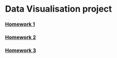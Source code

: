# **Data Visualisation project**

### [Homework 1](https://github.com/ablaygram/ms_kbtu_dv/tree/main/HW%20%231)

### [Homework 2](https://github.com/ablaygram/ms_kbtu_dv/tree/main/HW%20%232)

### [Homework 3](https://github.com/ablaygram/ms_kbtu_dv/tree/main/HW%20%233)
